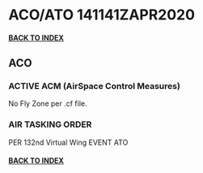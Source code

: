 # ACO/ATO 141141ZAPR2020

#### [BACK TO INDEX](https://daviddcs.github.io/nttr/) 

## ACO

### ACTIVE ACM (AirSpace Control Measures)
No Fly Zone per .cf file.

### AIR TASKING ORDER  

PER 132nd Virtual Wing EVENT ATO



#### [BACK TO INDEX](https://daviddcs.github.io/nttr/) 